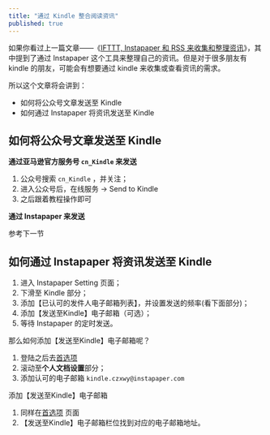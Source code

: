 ```yaml
---
title: "通过 Kindle 整合阅读资讯"
published: true
---
```


如果你看过上一篇文章——《[IFTTT, Instapaper 和 RSS 来收集和整理资讯](https://github.sayidhe.com/2020/02/20/information-management/)》，其中提到了通过 Instapaper 这个工具来整理自己的资讯。但是对于很多朋友有 kindle 的朋友，可能会有想要通过 kindle 来收集或查看资讯的需求。

所以这个文章将会讲到：

- 如何将公众号文章发送至 Kindle
- 如何通过 Instapaper 将资讯发送至 Kindle


## 如何将公众号文章发送至 Kindle

**通过亚马逊官方服务号 `cn_Kindle` 来发送**

1. 公众号搜索 `cn_Kindle` ，并关注；
2. 进入公众号后，在线服务 -> Send to Kindle
3. 之后跟着教程操作即可

**通过 Instapaper 来发送**

参考下一节


## 如何通过 Instapaper 将资讯发送至 Kindle

1. 进入 Instapaper Setting 页面；
2. 下滑至 Kindle 部分；
3. 添加【已认可的发件人电子邮箱列表】，并设置发送的频率(看下面部分)；
4. 添加【发送至Kindle】电子邮箱（可选）；
5. 等待 Instapaper 的定时发送。

那么如何添加【发送至Kindle】电子邮箱呢？

1. 登陆之后去[首选项](https://www.amazon.cn/ap/signin?openid.return_to=https%3A%2F%2Fwww.amazon.cn%2Fhz%2Fmycd%2Fmyx&openid.identity=http%3A%2F%2Fspecs.openid.net%2Fauth%2F2.0%2Fidentifier_select&openid.assoc_handle=cnflex&openid.mode=checkid_setup&openid.claimed_id=http%3A%2F%2Fspecs.openid.net%2Fauth%2F2.0%2Fidentifier_select&openid.ns=http%3A%2F%2Fspecs.openid.net%2Fauth%2F2.0&#/home/settings/payment)
2. 滚动至**个人文档设置**部分；
3. 添加认可的电子邮箱 `kindle.czxwy@instapaper.com`

添加【发送至Kindle】电子邮箱

1. 同样在[首选项](https://www.amazon.cn/ap/signin?openid.return_to=https%3A%2F%2Fwww.amazon.cn%2Fhz%2Fmycd%2Fmyx&openid.identity=http%3A%2F%2Fspecs.openid.net%2Fauth%2F2.0%2Fidentifier_select&openid.assoc_handle=cnflex&openid.mode=checkid_setup&openid.claimed_id=http%3A%2F%2Fspecs.openid.net%2Fauth%2F2.0%2Fidentifier_select&openid.ns=http%3A%2F%2Fspecs.openid.net%2Fauth%2F2.0&#/home/settings/payment) 页面
2. 【发送至Kindle】电子邮箱栏位找到对应的电子邮箱地址。


